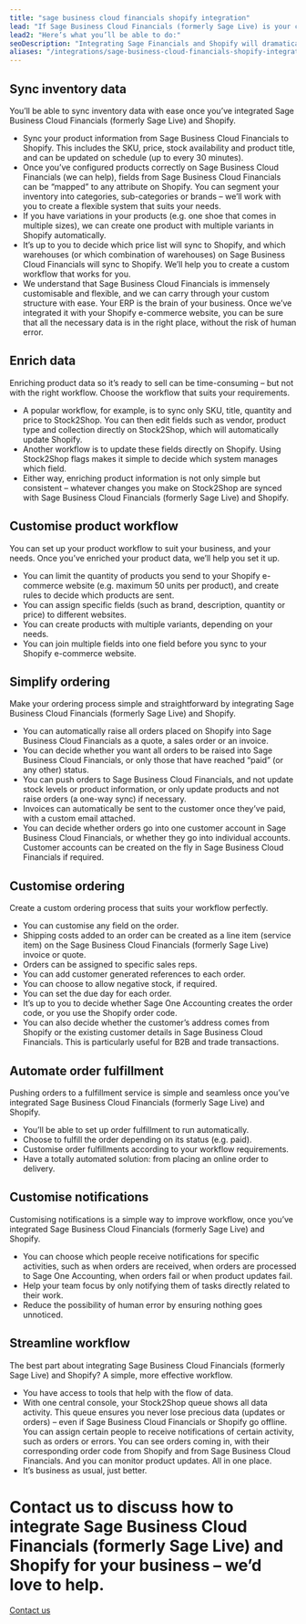 ```yaml
---
title: "sage business cloud financials shopify integration"
lead: "If Sage Business Cloud Financials (formerly Sage Live) is your current ERP and you’re running your e-commerce website through Shopify, it’s essential that they can talk to each other. That’s where Stock2Shop comes in: let us integrate Sage Business Cloud Financials and Shopify to make your day-to-day business easier."
lead2: "Here’s what you’ll be able to do:"
seoDescription: "Integrating Sage Financials and Shopify will dramatically improve your workflow. Let us work with you to create the perfect solution for your business. A Sage Financials Shopify integration means you can sync data, automate orders, simplify ordering and more."
aliases: "/integrations/sage-business-cloud-financials-shopify-integration/"
---
```


Sync inventory data
-------------------

You’ll be able to sync inventory data with ease once you’ve integrated Sage Business Cloud Financials (formerly Sage Live) and Shopify.

*   Sync your product information from Sage Business Cloud Financials to Shopify. This includes the SKU, price, stock availability and product title, and can be updated on schedule (up to every 30 minutes).
*   Once you’ve configured products correctly on Sage Business Cloud Financials (we can help), fields from Sage Business Cloud Financials can be “mapped” to any attribute on Shopify. You can segment your inventory into categories, sub-categories or brands – we’ll work with you to create a flexible system that suits your needs.
*   If you have variations in your products (e.g. one shoe that comes in multiple sizes), we can create one product with multiple variants in Shopify automatically.
*   It’s up to you to decide which price list will sync to Shopify, and which warehouses (or which combination of warehouses) on Sage Business Cloud Financials will sync to Shopify. We’ll help you to create a custom workflow that works for you.
*   We understand that Sage Business Cloud Financials is immensely customisable and flexible, and we can carry through your custom structure with ease. Your ERP is the brain of your business. Once we’ve integrated it with your Shopify e-commerce website, you can be sure that all the necessary data is in the right place, without the risk of human error.

Enrich data
-----------

Enriching product data so it’s ready to sell can be time-consuming – but not with the right workflow. Choose the workflow that suits your requirements.

*   A popular workflow, for example, is to sync only SKU, title, quantity and price to Stock2Shop. You can then edit fields such as vendor, product type and collection directly on Stock2Shop, which will automatically update Shopify.
*   Another workflow is to update these fields directly on Shopify. Using Stock2Shop flags makes it simple to decide which system manages which field.
*   Either way, enriching product information is not only simple but consistent – whatever changes you make on Stock2Shop are synced with Sage Business Cloud Financials (formerly Sage Live) and Shopify.

Customise product workflow
--------------------------

You can set up your product workflow to suit your business, and your needs. Once you’ve enriched your product data, we’ll help you set it up.

*   You can limit the quantity of products you send to your Shopify e-commerce website (e.g. maximum 50 units per product), and create rules to decide which products are sent.
*   You can assign specific fields (such as brand, description, quantity or price) to different websites.
*   You can create products with multiple variants, depending on your needs.
*   You can join multiple fields into one field before you sync to your Shopify e-commerce website.

Simplify ordering
-----------------

Make your ordering process simple and straightforward by integrating Sage Business Cloud Financials (formerly Sage Live) and Shopify.

*   You can automatically raise all orders placed on Shopify into Sage Business Cloud Financials as a quote, a sales order or an invoice.
*   You can decide whether you want all orders to be raised into Sage Business Cloud Financials, or only those that have reached “paid” (or any other) status.
*   You can push orders to Sage Business Cloud Financials, and not update stock levels or product information, or only update products and not raise orders (a one-way sync) if necessary.
*   Invoices can automatically be sent to the customer once they’ve paid, with a custom email attached.
*   You can decide whether orders go into one customer account in Sage Business Cloud Financials, or whether they go into individual accounts. Customer accounts can be created on the fly in Sage Business Cloud Financials if required.

Customise ordering
------------------

Create a custom ordering process that suits your workflow perfectly.

*   You can customise any field on the order.
*   Shipping costs added to an order can be created as a line item (service item) on the Sage Business Cloud Financials (formerly Sage Live) invoice or quote.
*   Orders can be assigned to specific sales reps.
*   You can add customer generated references to each order.
*   You can choose to allow negative stock, if required.
*   You can set the due day for each order.
*   It’s up to you to decide whether Sage One Accounting creates the order code, or you use the Shopify order code.
*   You can also decide whether the customer’s address comes from Shopify or the existing customer details in Sage Business Cloud Financials. This is particularly useful for B2B and trade transactions.

Automate order fulfillment
--------------------------

Pushing orders to a fulfillment service is simple and seamless once you’ve integrated Sage Business Cloud Financials (formerly Sage Live) and Shopify.

*   You’ll be able to set up order fulfillment to run automatically.
*   Choose to fulfill the order depending on its status (e.g. paid).
*   Customise order fulfillments according to your workflow requirements.
*   Have a totally automated solution: from placing an online order to delivery.

Customise notifications
-----------------------

Customising notifications is a simple way to improve workflow, once you’ve integrated Sage Business Cloud Financials (formerly Sage Live) and Shopify.

*   You can choose which people receive notifications for specific activities, such as when orders are received, when orders are processed to Sage One Accounting, when orders fail or when product updates fail.
*   Help your team focus by only notifying them of tasks directly related to their work.
*   Reduce the possibility of human error by ensuring nothing goes unnoticed.

Streamline workflow
-------------------

The best part about integrating Sage Business Cloud Financials (formerly Sage Live) and Shopify? A simple, more effective workflow.

*   You have access to tools that help with the flow of data.
*   With one central console, your Stock2Shop queue shows all data activity. This queue ensures you never lose precious data (updates or orders) – even if Sage Business Cloud Financials or Shopify go offline. You can assign certain people to receive notifications of certain activity, such as orders or errors. You can see orders coming in, with their corresponding order code from Shopify and from Sage Business Cloud Financials. And you can monitor product updates. All in one place.
*   It’s business as usual, just better.

Contact us to discuss how to integrate Sage Business Cloud Financials (formerly Sage Live) and Shopify for your business – we’d love to help.
=============================================================================================================================================

[Contact us](/contact-us "Contact Stock2Shop")

